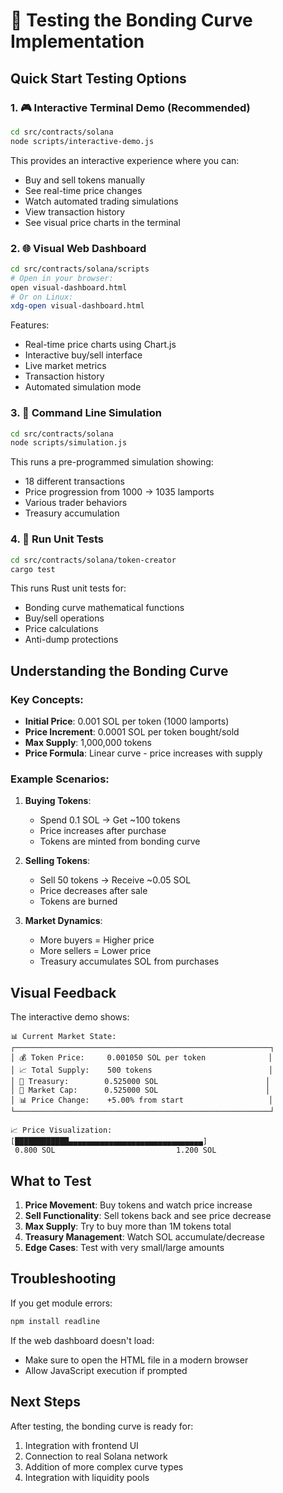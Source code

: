# 🧪 Testing the Bonding Curve Implementation

## Quick Start Testing Options

### 1. 🎮 Interactive Terminal Demo (Recommended)
```bash
cd src/contracts/solana
node scripts/interactive-demo.js
```

This provides an interactive experience where you can:
- Buy and sell tokens manually
- See real-time price changes
- Watch automated trading simulations
- View transaction history
- See visual price charts in the terminal

### 2. 🌐 Visual Web Dashboard
```bash
cd src/contracts/solana/scripts
# Open in your browser:
open visual-dashboard.html
# Or on Linux:
xdg-open visual-dashboard.html
```

Features:
- Real-time price charts using Chart.js
- Interactive buy/sell interface
- Live market metrics
- Transaction history
- Automated simulation mode

### 3. 🔧 Command Line Simulation
```bash
cd src/contracts/solana
node scripts/simulation.js
```

This runs a pre-programmed simulation showing:
- 18 different transactions
- Price progression from 1000 → 1035 lamports
- Various trader behaviors
- Treasury accumulation

### 4. 🧬 Run Unit Tests
```bash
cd src/contracts/solana/token-creator
cargo test
```

This runs Rust unit tests for:
- Bonding curve mathematical functions
- Buy/sell operations
- Price calculations
- Anti-dump protections

## Understanding the Bonding Curve

### Key Concepts:
- **Initial Price**: 0.001 SOL per token (1000 lamports)
- **Price Increment**: 0.0001 SOL per token bought/sold
- **Max Supply**: 1,000,000 tokens
- **Price Formula**: Linear curve - price increases with supply

### Example Scenarios:

1. **Buying Tokens**:
   - Spend 0.1 SOL → Get ~100 tokens
   - Price increases after purchase
   - Tokens are minted from bonding curve

2. **Selling Tokens**:
   - Sell 50 tokens → Receive ~0.05 SOL
   - Price decreases after sale
   - Tokens are burned

3. **Market Dynamics**:
   - More buyers = Higher price
   - More sellers = Lower price
   - Treasury accumulates SOL from purchases

## Visual Feedback

The interactive demo shows:
```
📊 Current Market State:
┌─────────────────────────────────────────────────────────┐
│ 💰 Token Price:     0.001050 SOL per token              │
│ 📈 Total Supply:    500 tokens                          │
│ 🏦 Treasury:        0.525000 SOL                        │
│ 💎 Market Cap:      0.525000 SOL                        │
│ 📊 Price Change:    +5.00% from start                   │
└─────────────────────────────────────────────────────────┘

📈 Price Visualization:
[████████████▄▄▄▄▄▄▄▄▄▄▄▄▄▄▄▄▄▄▄▄▄▄▄▄▄▄▄▄▄▄]
 0.800 SOL                           1.200 SOL
```

## What to Test

1. **Price Movement**: Buy tokens and watch price increase
2. **Sell Functionality**: Sell tokens back and see price decrease
3. **Max Supply**: Try to buy more than 1M tokens total
4. **Treasury Management**: Watch SOL accumulate/decrease
5. **Edge Cases**: Test with very small/large amounts

## Troubleshooting

If you get module errors:
```bash
npm install readline
```

If the web dashboard doesn't load:
- Make sure to open the HTML file in a modern browser
- Allow JavaScript execution if prompted

## Next Steps

After testing, the bonding curve is ready for:
1. Integration with frontend UI
2. Connection to real Solana network
3. Addition of more complex curve types
4. Integration with liquidity pools